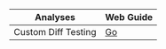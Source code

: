 <!---
<<<<<<< HEAD
NOTE WHEN KNITTING/WHATEVER INTO HTML HAND DELETE EVERYTHING EXCEPT UP TO AND BEYOND <body> /<body> 

PASTE BELOW AT THE TOP

<style>
      th, td {
         padding-top: 5px;
         padding-bottom: 5px;
         padding-left: 20px;
         padding-right: 20px;
      }
</style>

=======
NOTE WHEN KNITTING/WHATEVER INTO HTML HAND DELETE EVERYTHING OUTSIDE OF <body> /<body> and ALSO REMOVE ANY <script> sections
>>>>>>> 675e20d3e348613d9becc8ab03b7b5a8c92859a4
-->

| Analyses |  Web Guide |
| --------- | -------- |
| Custom Diff Testing   |  [Go](http://eyeIntegration.nei.nih.gov/DESeq2_eyeIntegration_Guide.freeze01.html) |
